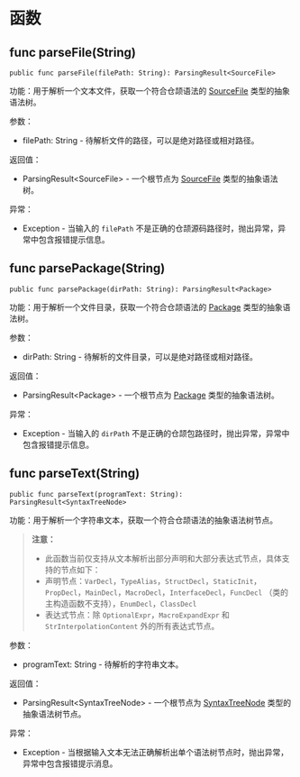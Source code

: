 # 函数

## func parseFile(String)

```cangjie
public func parseFile(filePath: String): ParsingResult<SourceFile>
```

功能：用于解析一个文本文件，获取一个符合仓颉语法的 [SourceFile](syntax_package_classes.md#class-sourcefile) 类型的抽象语法树。

参数：

- filePath: String - 待解析文件的路径，可以是绝对路径或相对路径。

返回值：

- ParsingResult\<SourceFile> - 一个根节点为 [SourceFile](syntax_package_classes.md#class-sourcefile) 类型的抽象语法树。

异常：

- Exception - 当输入的 `filePath` 不是正确的仓颉源码路径时，抛出异常，异常中包含报错提示信息。

## func parsePackage(String)

```cangjie
public func parsePackage(dirPath: String): ParsingResult<Package>
```

功能：用于解析一个文件目录，获取一个符合仓颉语法的 [Package](syntax_package_classes.md#class-package) 类型的抽象语法树。

参数：

- dirPath: String - 待解析的文件目录，可以是绝对路径或相对路径。

返回值：

- ParsingResult\<Package> - 一个根节点为 [Package](syntax_package_classes.md#class-package) 类型的抽象语法树。

异常：

- Exception - 当输入的 `dirPath` 不是正确的仓颉包路径时，抛出异常，异常中包含报错提示信息。

## func parseText(String)

```cangjie
public func parseText(programText: String): ParsingResult<SyntaxTreeNode>
```

功能：用于解析一个字符串文本，获取一个符合仓颉语法的抽象语法树节点。

> **注意：**
>
> - 此函数当前仅支持从文本解析出部分声明和大部分表达式节点，具体支持的节点如下：
> - 声明节点：`VarDecl`，`TypeAlias`，`StructDecl`，`StaticInit`，`PropDecl`，`MainDecl`，`MacroDecl`，`InterfaceDecl`，`FuncDecl` （类的主构造函数不支持），`EnumDecl`，`ClassDecl`
> - 表达式节点：除 `OptionalExpr`，`MacroExpandExpr` 和 `StrInterpolationContent` 外的所有表达式节点。

参数：

- programText: String - 待解析的字符串文本。

返回值：

- ParsingResult\<SyntaxTreeNode> - 一个根节点为 [SyntaxTreeNode](syntax_package_classes.md#class-syntaxtreenode) 类型的抽象语法树节点。

异常：

- Exception - 当根据输入文本无法正确解析出单个语法树节点时，抛出异常，异常中包含报错提示消息。